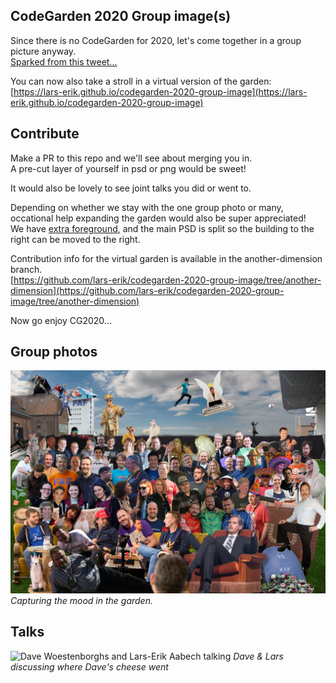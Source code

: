 ## CodeGarden 2020 Group image(s)

Since there is no CodeGarden for 2020, let's come together in a group picture anyway.  
[Sparked from this tweet...](https://twitter.com/marcemarc/status/1263566791281950734)

You can now also take a stroll in a virtual version of the garden:  
[https://lars-erik.github.io/codegarden-2020-group-image](https://lars-erik.github.io/codegarden-2020-group-image)

## Contribute

Make a PR to this repo and we'll see about merging you in.  
A pre-cut layer of yourself in psd or png would be sweet!

It would also be lovely to see joint talks you did or went to.

Depending on whether we stay with the one group photo or many,  
occational help expanding the garden would also be super appreciated!  
We have [extra foreground](./Props/extra-foreground.jpg), and the main PSD
is split so the building to the right can be moved to the right.

Contribution info for the virtual garden is available in the another-dimension branch.  
[https://github.com/lars-erik/codegarden-2020-group-image/tree/another-dimension](https://github.com/lars-erik/codegarden-2020-group-image/tree/another-dimension)

Now go enjoy CG2020...

## Group photos

![CodeGarden group picture 2020](./codegarden2020.jpg)  
*Capturing the mood in the garden.*

## Talks

![Dave Woestenborghs and Lars-Erik Aabech talking](./Talks/dawoe-bleedo.jpg)
*Dave & Lars discussing where Dave's cheese went*
